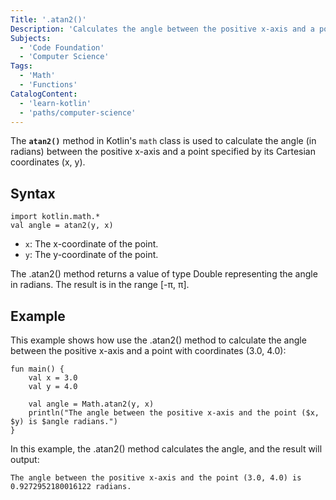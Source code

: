 ```yaml
---
Title: '.atan2()'
Description: 'Calculates the angle between the positive x-axis and a point (x, y) in radians.'
Subjects:
  - 'Code Foundation'
  - 'Computer Science'
Tags:
  - 'Math'
  - 'Functions'
CatalogContent:
  - 'learn-kotlin'
  - 'paths/computer-science'
---
```


The **`atan2()`** method in Kotlin's `math` class is used to calculate the angle (in radians) between the positive x-axis and a point specified by its Cartesian coordinates (x, y).

## Syntax

```pseudo
import kotlin.math.*
val angle = atan2(y, x)
```

- `x`: The x-coordinate of the point.
- `y`: The y-coordinate of the point.

The .atan2() method returns a value of type Double representing the angle in radians. The result is in the range [-π, π].

## Example

This example shows how use the .atan2() method to calculate the angle between the positive x-axis and a point with coordinates (3.0, 4.0):

```
fun main() {
    val x = 3.0
    val y = 4.0

    val angle = Math.atan2(y, x)
    println("The angle between the positive x-axis and the point ($x, $y) is $angle radians.")
}
```

In this example, the .atan2() method calculates the angle, and the result will output:

```shell
The angle between the positive x-axis and the point (3.0, 4.0) is 0.9272952180016122 radians.
```

